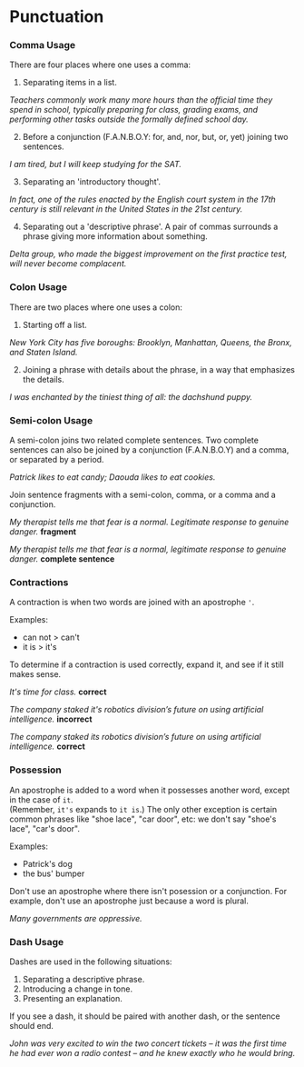 # Punctuation

### Comma Usage

There are four places where one uses a comma:

1. Separating items in a list.

  *Teachers commonly work many more hours than the official time they spend in
 school, typically preparing for class, grading exams, and performing other tasks
 outside the formally defined school day.*

2. Before a conjunction (F.A.N.B.O.Y: for, and, nor, but, or, yet) joining two sentences.

 *I am tired, but I will keep studying for the SAT.*

3. Separating an 'introductory thought'.

  *In fact, one of the rules enacted by the English court system in the
 17th century is still relevant in the United States in the 21st century.*

4. Separating out a 'descriptive phrase'.  A pair of commas surrounds a phrase
giving more information about something.  

 *Delta group, who made the biggest improvement on the first practice test, will
never become complacent.*

### Colon Usage

There are two places where one uses a colon:

1. Starting off a list.

 *New York City has five boroughs: Brooklyn, Manhattan, Queens, the Bronx, and
Staten Island.*

2. Joining a phrase with details about the phrase, in a way that emphasizes the
details.

 *I was enchanted by the tiniest thing of all: the dachshund puppy.* 

### Semi-colon Usage

A semi-colon joins two related complete sentences.  Two complete sentences can also be joined
by a conjunction (F.A.N.B.O.Y) and a comma, or separated by a period.  

 *Patrick likes to eat candy; Daouda likes to eat cookies.*
 
Join sentence fragments with a semi-colon, comma, or a comma and a conjunction. 

*My therapist tells me that fear is a normal. Legitimate response to genuine danger.*  **fragment**

*My therapist tells me that fear is a normal, legitimate response to genuine danger.*  **complete sentence**

### Contractions

A contraction is when two words are joined with an apostrophe `'`.

Examples:

- can not > can't
- it is > it's

To determine if a contraction is used correctly, expand it, and see if it still makes sense.

*It's time for class.* **correct**

*The company staked it's robotics division’s future on using artificial intelligence.* **incorrect**

*The company staked its robotics division’s future on using artificial intelligence.* **correct**

### Possession

An apostrophe is added to a word when it possesses another word, except in the case of `it`.  
(Remember, `it's` expands to `it is`.)  The only other exception is certain common phrases like
"shoe lace", "car door", etc: we don't say "shoe's lace", "car's door".

Examples:

- Patrick's dog
- the bus' bumper

Don't use an apostrophe where there isn't posession or a conjunction.  For example, don't use 
an apostrophe just because a word is plural.

*Many governments are oppressive.*

### Dash Usage

Dashes are used in the following situations:

1. Separating a descriptive phrase.
2. Introducing a change in tone.
3. Presenting an explanation.  

If you see a dash, it should be paired with another dash, or the sentence should end.

*John was very excited to win the two concert tickets – it was the first time he had ever won a radio contest – and
he knew exactly who he would bring.*
